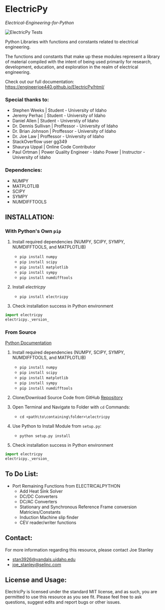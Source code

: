 # ElectricPy
*Electrical-Engineering-for-Python*

![ElectricPy Tests](https://github.com/engineerjoe440/ElectricPy/workflows/ElectricPy%20Tests/badge.svg)

Python Libraries with functions and constants related to electrical engineering.

The functions and constants that make up these modules represent a library of material compiled with the intent of being used primarily
for research, development, education, and exploration in the realm of electrical engineering.

Check out our full documentation: https://engineerjoe440.github.io/ElectricPy/html/

### Special thanks to:
- Stephen Weeks | Student - University of Idaho
- Jeremy Perhac | Student - University of Idaho
- Daniel Allen | Student - Universtiy of Idaho
- Dr. Dennis Sullivan | Proffessor - University of Idaho
- Dr. Brian Johnson | Proffessor - University of Idaho
- Dr. Joe Law | Proffessor - University of Idaho
- StackOverflow user gg349
- Shaurya Uppal | Online Code Contributor
- Paul Ortman | Power Quality Engineer - Idaho Power | Instructor - University of Idaho


### Dependencies:
- NUMPY
- MATPLOTLIB
- SCIPY
- SYMPY
- NUMDIFFTOOLS


## INSTALLATION:

### With Python's Own `pip`
 1. Install required dependencies (NUMPY, SCIPY, SYMPY, NUMDIFFTOOLS, and MATPLOTLIB)
    - `pip install numpy`
    - `pip install scipy`
    - `pip install matplotlib`
    - `pip install sympy`
    - `pip install numdifftools`
  
 2. Install *electricpy*
    - `pip install electricpy`
  
 3. Check installation success in Python environment

   ```python
   import electricpy
   electricpy._version_
   ```

### From Source
[Python Documentation](https://docs.python.org/3/install/index.html)

 1. Install required dependencies (NUMPY, SCIPY, SYMPY, NUMDIFFTOOLS, and MATPLOTLIB)
    - `pip install numpy`
    - `pip install scipy`
    - `pip install matplotlib`
    - `pip install sympy`
    - `pip install numdifftools`
  
 2. Clone/Download Source Code from GitHub [Repository](https://github.com/engineerjoe440/ElectricPy)
  
 3. Open Terminal and Navigate to Folder with `cd` Commands:
    - `cd <path\to\containing\folder>\electricpy`

 4. Use Python to Install Module from `setup.py`:
    - `python setup.py install`
  
 5. Check installation success in Python environment

   ```python
   import electricpy
   electricpy._version_
   ```

## To Do List:
- Port Remaining Functions from ELECTRICALPYTHON
    - Add Heat Sink Solver
    - DC/DC Converters
    - DC/AC Converters
    - Stationary and Synchronous Reference Frame conversion Matricies/Constants
    - Induction Machine slip finder
    - CEV reader/writer functions
    

## Contact:
For more information regarding this resource, please contact Joe Stanley
- <stan3926@vandals.uidaho.edu>
- <joe_stanley@selinc.com>

## License and Usage:
ElectricPy is licensed under the standard MIT license, and as such, you are permitted
to use this resource as you see fit. Please feel free to ask questions, suggest edits
and report bugs or other issues.
